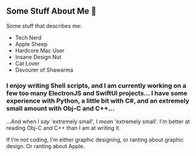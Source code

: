 ## Some Stuff About Me :monocle_face:
Some stuff that describes me:
- Tech Nerd
- Apple Sheep
- Hardcore Mac User
- Insane Design Nut
- Cat Lover
- Devourer of Shawarma

### I enjoy writing Shell scripts, and I am currently working on a few too many ElectronJS and SwiftUI projects... I have some experience with Python, a little bit with C#, and an extremely small amount with Obj-C and C++...
...And when I _say_ 'extremely small', I _mean_ 'extremely small'. I'm better at reading Obj-C and C++ than I am at writing it.

If I'm not coding, I'm either graphic designing, or ranting about graphic design. Or ranting about Apple.
